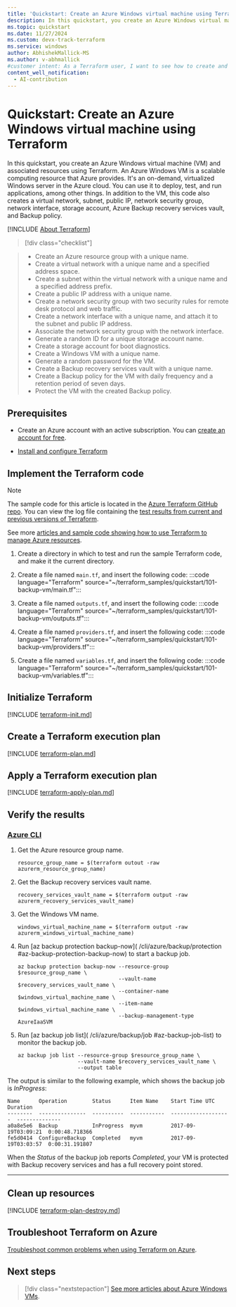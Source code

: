 ```yaml
---
title: 'Quickstart: Create an Azure Windows virtual machine using Terraform'
description: In this quickstart, you create an Azure Windows virtual machine (VM), virtual network, subnet, public IP, network security group, network interface, storage account, Azure Backup recovery services vault, Backup policy, and a protected VM for backup.
ms.topic: quickstart
ms.date: 11/27/2024
ms.custom: devx-track-terraform
ms.service: windows
author: AbhishekMallick-MS
ms.author: v-abhmallick
#customer intent: As a Terraform user, I want to see how to create and configure an Azure virtual network, subnet, public IP, network security group, network interface, storage account, virtual machine, Azure Backup recovery services vault, and Backup policy.
content_well_notification: 
  - AI-contribution
---
```


# Quickstart: Create an Azure Windows virtual machine using Terraform

In this quickstart, you create an Azure Windows virtual machine (VM) and associated resources using Terraform. An Azure Windows VM is a scalable computing resource that Azure provides. It's an on-demand, virtualized Windows server in the Azure cloud. You can use it to deploy, test, and run applications, among other things. In addition to the VM, this code also creates a virtual network, subnet, public IP, network security group, network interface, storage account, Azure Backup recovery services vault, and Backup policy.

[!INCLUDE [About Terraform](~/azure-dev-docs-pr/articles/terraform/includes/abstract.md)]

> [!div class="checklist"]

> * Create an Azure resource group with a unique name.
> * Create a virtual network with a unique name and a specified address space.
> * Create a subnet within the virtual network with a unique name and a specified address prefix.
> * Create a public IP address with a unique name.
> * Create a network security group with two security rules for remote desk protocol and web traffic.
> * Create a network interface with a unique name, and attach it to the subnet and public IP address.
> * Associate the network security group with the network interface.
> * Generate a random ID for a unique storage account name.
> * Create a storage account for boot diagnostics.
> * Create a Windows VM with a unique name.
> * Generate a random password for the VM.
> * Create a Backup recovery services vault with a unique name.
> * Create a Backup policy for the VM with daily frequency and a retention period of seven days.
> * Protect the VM with the created Backup policy.

## Prerequisites

- Create an Azure account with an active subscription. You can [create an account for free](https://azure.microsoft.com/free/?WT.mc_id=A261C142F).

- [Install and configure Terraform](/azure/developer/terraform/quickstart-configure)

## Implement the Terraform code

> [!NOTE]
> The sample code for this article is located in the [Azure Terraform GitHub repo](https://github.com/Azure/terraform/tree/master/quickstart/101-backup-vm). You can view the log file containing the [test results from current and previous versions of Terraform](https://github.com/Azure/terraform/tree/master/quickstart/101-backup-vm/TestRecord.md).
> 
> See more [articles and sample code showing how to use Terraform to manage Azure resources](/azure/terraform).

1. Create a directory in which to test and run the sample Terraform code, and make it the current directory.

1. Create a file named `main.tf`, and insert the following code:
    :::code language="Terraform" source="~/terraform_samples/quickstart/101-backup-vm/main.tf":::

1. Create a file named `outputs.tf`, and insert the following code:
    :::code language="Terraform" source="~/terraform_samples/quickstart/101-backup-vm/outputs.tf":::

1. Create a file named `providers.tf`, and insert the following code:
    :::code language="Terraform" source="~/terraform_samples/quickstart/101-backup-vm/providers.tf":::

1. Create a file named `variables.tf`, and insert the following code:
    :::code language="Terraform" source="~/terraform_samples/quickstart/101-backup-vm/variables.tf":::

## Initialize Terraform

[!INCLUDE [terraform-init.md](~/azure-dev-docs-pr/articles/terraform/includes/terraform-init.md)]

## Create a Terraform execution plan

[!INCLUDE [terraform-plan.md](~/azure-dev-docs-pr/articles/terraform/includes/terraform-plan.md)]

## Apply a Terraform execution plan

[!INCLUDE [terraform-apply-plan.md](~/azure-dev-docs-pr/articles/terraform/includes/terraform-apply-plan.md)]

## Verify the results

### [Azure CLI](#tab/azure-cli)

1. Get the Azure resource group name.

    ```console
    resource_group_name = $(terraform outout -raw azurerm_resource_group_name)
    ```

1. Get the Backup recovery services vault name.

    ```console
    recovery_services_vault_name = $(terraform output -raw azurerm_recovery_services_vault_name)
    ```

1. Get the Windows VM name.

    ```console
    windows_virtual_machine_name = $(terraform output -raw azurerm_windows_virtual_machine_name)
    ```

1. Run [az backup protection backup-now]( /cli/azure/backup/protection #az-backup-protection-backup-now) to start a backup job.

    ```azurecli
    az backup protection backup-now --resource-group $resource_group_name \
                                    --vault-name $recovery_services_vault_name \
                                    --container-name $windows_virtual_machine_name \
                                    --item-name $windows_virtual_machine_name \
                                    --backup-management-type AzureIaaSVM
    ```

1. Run [az backup job list]( /cli/azure/backup/job #az-backup-job-list) to monitor the backup job.

    ```azurecli
    az backup job list --resource-group $resource_group_name \
                       --vault-name $recovery_services_vault_name \
                       --output table
    ```

The output is similar to the following example, which shows the backup job is *InProgress*:

```output
Name      Operation        Status      Item Name    Start Time UTC       Duration
--------  ---------------  ----------  -----------  -------------------  --------------
a0a8e5e6  Backup           InProgress  myvm         2017-09-19T03:09:21  0:00:48.718366
fe5d0414  ConfigureBackup  Completed   myvm         2017-09-19T03:03:57  0:00:31.191807
```

When the *Status* of the backup job reports *Completed*, your VM is protected with Backup recovery services and has a full recovery point stored.

---

## Clean up resources

[!INCLUDE [terraform-plan-destroy.md](~/azure-dev-docs-pr/articles/terraform/includes/terraform-plan-destroy.md)]

## Troubleshoot Terraform on Azure

[Troubleshoot common problems when using Terraform on Azure](/azure/developer/terraform/troubleshoot).

## Next steps

> [!div class="nextstepaction"]
> [See more articles about Azure Windows VMs](/search/?terms=Azure%20windows%20virtual%20machine%20and%20terraform).
